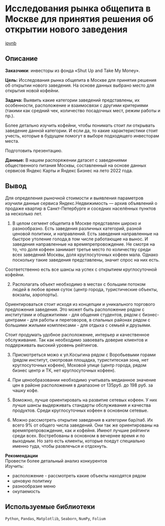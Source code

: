 # Исследования рынка общепита в Москве для принятия решения об открытии нового заведения
[ipynb](https://github.com/Ekaterina-Smurova/yandex.practicum-da/blob/main/%D0%90%D0%BD%D0%B0%D0%BB%D0%B8%D0%B7%20%D1%80%D1%8B%D0%BD%D0%BA%D0%B0%20%D0%B7%D0%B0%D0%B2%D0%B5%D0%B4%D0%B5%D0%BD%D0%B8%D0%B9%20%D0%BE%D0%B1%D1%89%D0%B5%D1%81%D1%82%D0%B2%D0%B5%D0%BD%D0%BD%D0%BE%D0%B3%D0%BE%20%D0%BF%D0%B8%D1%82%D0%B0%D0%BD%D0%B8%D1%8F%20%D0%9C%D0%BE%D1%81%D0%BA%D0%B2%D1%8B/%D0%98%D1%81%D1%81%D0%BB%D0%B5%D0%B4%D0%BE%D0%B2%D0%B0%D0%BD%D0%B8%D0%B5%20%D0%B7%D0%B0%D0%B2%D0%B5%D0%B4%D0%B5%D0%BD%D0%B8%D0%B9%20%D0%BE%D0%B1%D1%89%D0%B5%D1%81%D1%82%D0%B2%D0%B5%D0%BD%D0%BD%D0%BE%D0%B3%D0%BE%20%D0%BF%D0%B8%D1%82%D0%B0%D0%BD%D0%B8%D1%8F%20%D0%9C%D0%BE%D1%81%D0%BA%D0%B2%D1%8B.ipynb)
## Описание
**Заказчики**: инвесторы из фонда «Shut Up and Take My Money».  

**Цель:**  Исследования рынка общепита в Москве для принятия решения об
открытии нового заведения. На основе данных выбрано место для открытия новой кофейни.  

**Задача:**  Выявить какие категории заведений представлены, их особенности, расположение и взаимосвязи с другими критериями (такими как средний чек, количество посадочных мест, режим работы и пр.).  

Более детально изучить кофейни, чтобы понимать стоит ли открывать заведение данной категории. И если да, то какие характеристики стоит учесть, которые в будущем помогут в выборе подходящего инвесторам места.

Подготовить презентацию.  

**Данные:** В нашем распоряжении датасет с заведениями общественного питания Москвы, составленный на основе данных сервисов Яндекс Карты и Яндекс Бизнес на лето 2022 года.  

## Вывод  
Для определения рыночной стоимости и выявления параметров изучили данные сервиса Яндекс.Недвижимость — архив объявлений о продаже квартир в Санкт-Петербурге и соседних населённых пунктов за несколько лет.  

1. В целом сегмент общепита в Москве представлен широко и разнообразно. Есть заведения различных категорий, разной ценовой политики, и направлений. Есть заведения направленные на быстрое утоление голода,в том числе работающие на вынос. И заведения направленные на времяпрепровождение.
Не смотря на то, что доля кофеен занимает третье место по количеству среди всех заведений Москвы, доля круглосуточных кофеен мала. Однако поскольку такие заведения представлены, значит спрос на них есть.  

Соответственно есть все шансы на успех с открытием круглосуточной кофейни. 

2. Располагать объект необходимо в местах с большим потоком людей в любое время суток (центр города, туристические объекты, вокзалы, аэропорты).  

Ориентироваться стоит исходя из концепции и уникального торгового предложения заведения. Это может быть расположение рядом с институтами и общежитиями - для общения студентов, рядом с бизнес-центрами - для работы и переговоров, в спальных районах рядом с большими жилыми комплексами - для отдыха с семьей и друзьями.  

Стоит продумать удобное расположение, интерьер и качественное обслуживание. Так как необходимо завоевать доверие клиентов и поддерживать высокий уровень рейтингов.  

3. Присмотреться можо к ул.Косыгина рядом с Воробьевыми горами (рядом институт, смотровая площадка, туриститеская зона, нет круглосуточных кофеен),  Моховой улице (центр города, рядом бизнес центр и ТК, нет круглосуточных кофеен).

4. При ценообразовании необходимо учитывать медианное значение цен в районе расположения в диапазоне от 135руб. до 198 руб. за чашку кофе. 

5. Воможно, лучше ориентировать на развитие сетевых кофеен. У них лучше шансы выдерживать стандарты обслуживания и качества продуктов. Среди круглосуточных кофеен в основном сетевые.
   
7. Можно рассмотреть открытие заведения в категории бар/паб.  Их всего 9% от общего числа заведений. Они так же ориентированы на времяпрепровождение, как и кофейня. Имеют лучшие рейтинги среди всех. Востребованы в основном в вечернее время и по выходным. Но зато есть клиенты, которые поедут специально именно туда, чтобы развлечься и отдохнуть.  

**Рекомендации**  
Провести более детальный анализ конкурентов  
Изучить:
* расположение - рассмотреть какие объекты находятся рядом
* ценовую политику
* разнообразие меню
* окупаемость

## Используемые библиотеки  
`Python`, `Pandas`, `Matplotlib`, `Seaborn`, `NumPy`, `Folium`
